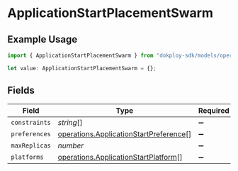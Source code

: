 # ApplicationStartPlacementSwarm

## Example Usage

```typescript
import { ApplicationStartPlacementSwarm } from "dokploy-sdk/models/operations";

let value: ApplicationStartPlacementSwarm = {};
```

## Fields

| Field                                                                                            | Type                                                                                             | Required                                                                                         | Description                                                                                      |
| ------------------------------------------------------------------------------------------------ | ------------------------------------------------------------------------------------------------ | ------------------------------------------------------------------------------------------------ | ------------------------------------------------------------------------------------------------ |
| `constraints`                                                                                    | *string*[]                                                                                       | :heavy_minus_sign:                                                                               | N/A                                                                                              |
| `preferences`                                                                                    | [operations.ApplicationStartPreference](../../models/operations/applicationstartpreference.md)[] | :heavy_minus_sign:                                                                               | N/A                                                                                              |
| `maxReplicas`                                                                                    | *number*                                                                                         | :heavy_minus_sign:                                                                               | N/A                                                                                              |
| `platforms`                                                                                      | [operations.ApplicationStartPlatform](../../models/operations/applicationstartplatform.md)[]     | :heavy_minus_sign:                                                                               | N/A                                                                                              |